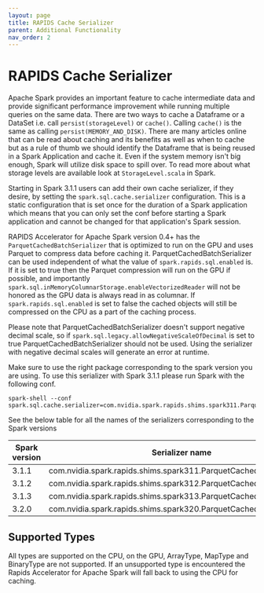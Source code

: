 ```yaml
---
layout: page
title: RAPIDS Cache Serializer
parent: Additional Functionality
nav_order: 2
---
```

# RAPIDS Cache Serializer  
  Apache Spark provides an important feature to cache intermediate data and provide
  significant performance improvement while running multiple queries on the same data. There
  are two ways to cache a Dataframe or a DataSet i.e. call `persist(storageLevel)` or
  `cache()`. Calling `cache()` is the same as calling `persist(MEMORY_AND_DISK)`. There are
  many articles online that can be read about caching and its benefits as well as when to
  cache but as a rule of thumb we should identify the Dataframe that is being reused in a
  Spark Application and cache it. Even if the system memory isn't big enough, Spark will
  utilize disk space to spill over. To read more about what storage levels are available look
  at `StorageLevel.scala` in Spark.

  Starting in Spark 3.1.1 users can add their own cache serializer, if they desire, by
  setting the `spark.sql.cache.serializer` configuration. This is a static configuration
  that is set once for the duration of a Spark application which means that you can only set the conf
  before starting a Spark application and cannot be changed for that application's Spark
  session.

  RAPIDS Accelerator for Apache Spark version 0.4+ has the `ParquetCachedBatchSerializer`
  that is optimized to run on the GPU and uses Parquet to compress data before caching it.
  ParquetCachedBatchSerializer can be used independent of what the value of
  `spark.rapids.sql.enabled` is. If it is set to true then the Parquet compression will run
  on the GPU if possible, and importantly
  `spark.sql.inMemoryColumnarStorage.enableVectorizedReader` will not be honored as the GPU
  data is always read in as columnar. If `spark.rapids.sql.enabled` is set to false
  the cached objects will still be compressed on the CPU as a part of the caching process.
  
  Please note that ParquetCachedBatchSerializer doesn't support negative decimal scale, so if 
  `spark.sql.legacy.allowNegativeScaleOfDecimal` is set to true ParquetCachedBatchSerializer
  should not be used.  Using the serializer with negative decimal scales will generate
  an error at runtime.

  Make sure to use the right package corresponding to the spark version you are using. To use
  this serializer with Spark 3.1.1 please run Spark with the following conf.
  ```
  spark-shell --conf spark.sql.cache.serializer=com.nvidia.spark.rapids.shims.spark311.ParquetCachedBatchSerializer"
  ```
  See the below table for all the names of the serializers corresponding to the Spark
  versions
 
  | Spark version | Serializer name |
  | ------ | -----|
  | 3.1.1 | com.nvidia.spark.rapids.shims.spark311.ParquetCachedBatchSerializer |
  | 3.1.2 | com.nvidia.spark.rapids.shims.spark312.ParquetCachedBatchSerializer |
  | 3.1.3 | com.nvidia.spark.rapids.shims.spark313.ParquetCachedBatchSerializer |
  | 3.2.0 | com.nvidia.spark.rapids.shims.spark320.ParquetCachedBatchSerializer | 
  
##          Supported Types                       
 
 All types are supported on the CPU, on the GPU, ArrayType, MapType and BinaryType are not
 supported. If an unsupported type is encountered the Rapids Accelerator for Apache Spark will fall 
 back to using the CPU for caching. 

